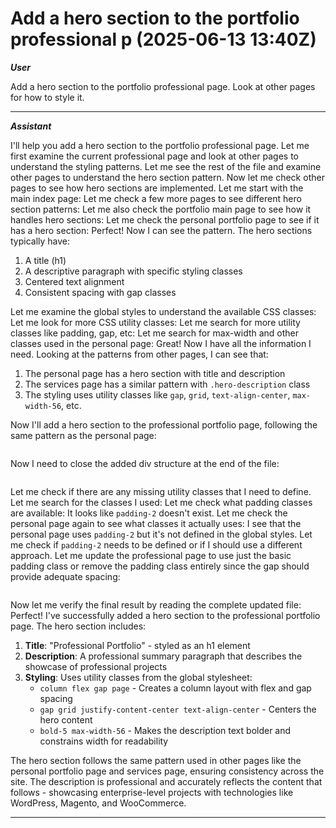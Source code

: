 <!-- Generated by SpecStory -->

# Add a hero section to the portfolio professional p (2025-06-13 13:40Z)

_**User**_

Add a hero section to the portfolio professional page. Look at other pages for how to style it.

---

_**Assistant**_

I'll help you add a hero section to the portfolio professional page. Let me first examine the current professional page and look at other pages to understand the styling patterns. Let me see the rest of the file and examine other pages to understand the hero section pattern. Now let me check other pages to see how hero sections are implemented. Let me start with the main index page: Let me check a few more pages to see different hero section patterns: Let me also check the portfolio main page to see how it handles hero sections: Let me check the personal portfolio page to see if it has a hero section: Perfect! Now I can see the pattern. The hero sections typically have:
1. A title (h1)
2. A descriptive paragraph with specific styling classes
3. Centered text alignment
4. Consistent spacing with gap classes

Let me examine the global styles to understand the available CSS classes: Let me look for more CSS utility classes: Let me search for more utility classes like padding, gap, etc: Let me search for max-width and other classes used in the personal page: Great! Now I have all the information I need. Looking at the patterns from other pages, I can see that:

1. The personal page has a hero section with title and description
2. The services page has a similar pattern with `.hero-description` class
3. The styling uses utility classes like `gap`, `grid`, `text-align-center`, `max-width-56`, etc.

Now I'll add a hero section to the professional portfolio page, following the same pattern as the personal page: 
```

```
Now I need to close the added div structure at the end of the file: 
```

```
Let me check if there are any missing utility classes that I need to define. Let me search for the classes I used: Let me check what padding classes are available: It looks like `padding-2` doesn't exist. Let me check the personal page again to see what classes it actually uses: I see that the personal page uses `padding-2` but it's not defined in the global styles. Let me check if `padding-2` needs to be defined or if I should use a different approach. Let me update the professional page to use just the basic padding class or remove the padding class entirely since the gap should provide adequate spacing: 
```

```
Now let me verify the final result by reading the complete updated file: Perfect! I've successfully added a hero section to the professional portfolio page. The hero section includes:

1. **Title**: "Professional Portfolio" - styled as an h1 element
2. **Description**: A professional summary paragraph that describes the showcase of professional projects
3. **Styling**: Uses utility classes from the global stylesheet:
   - `column flex gap page` - Creates a column layout with flex and gap spacing
   - `gap grid justify-content-center text-align-center` - Centers the hero content
   - `bold-5 max-width-56` - Makes the description text bolder and constrains width for readability

The hero section follows the same pattern used in other pages like the personal portfolio page and services page, ensuring consistency across the site. The description is professional and accurately reflects the content that follows - showcasing enterprise-level projects with technologies like WordPress, Magento, and WooCommerce.

---

